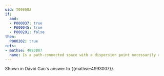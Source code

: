 ```yaml
---
uid: T000602
if:
  and:
  - P000037: true
  - P000045: true
  - P000201: false
then:
  P000202: true
refs:
- mathse: 4993007
  name: Is a path-connected space with a dispersion point necessarily contractible?
---
```

Shown in David Gao's answer to {{mathse:4993007}}.
